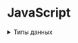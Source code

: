 # JavaScript

<details>
    <summary>Типы данных</summary>

    null.
    undefined.
    boolean.
    number.
    string.
    object.
    symbol.
    BigInt.

</details>


# 




